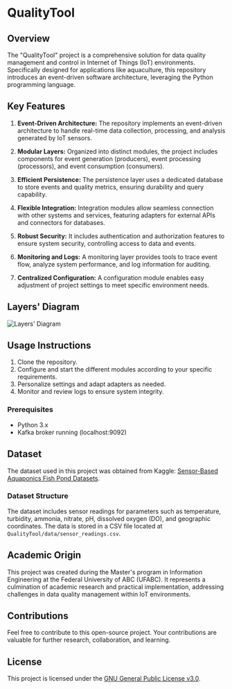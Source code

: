 # QualityTool

## Overview

The "QualityTool" project is a comprehensive solution for data quality management and control in Internet of Things (IoT) environments. Specifically designed for applications like aquaculture, this repository introduces an event-driven software architecture, leveraging the Python programming language.

## Key Features

1. **Event-Driven Architecture:** The repository implements an event-driven architecture to handle real-time data collection, processing, and analysis generated by IoT sensors.

2. **Modular Layers:** Organized into distinct modules, the project includes components for event generation (producers), event processing (processors), and event consumption (consumers).

3. **Efficient Persistence:** The persistence layer uses a dedicated database to store events and quality metrics, ensuring durability and query capability.

4. **Flexible Integration:** Integration modules allow seamless connection with other systems and services, featuring adapters for external APIs and connectors for databases.

5. **Robust Security:** It includes authentication and authorization features to ensure system security, controlling access to data and events.

6. **Monitoring and Logs:** A monitoring layer provides tools to trace event flow, analyze system performance, and log information for auditing.

7. **Centralized Configuration:** A configuration module enables easy adjustment of project settings to meet specific environment needs.

## Layers' Diagram

![Layers' Diagram](https://github.com/RomeroCode/QualityTool/blob/main/diagrama.svg)

## Usage Instructions

1. Clone the repository.
2. Configure and start the different modules according to your specific requirements.
3. Personalize settings and adapt adapters as needed.
4. Monitor and review logs to ensure system integrity.

### Prerequisites
- Python 3.x
- Kafka broker running (localhost:9092)

## Dataset
The dataset used in this project was obtained from Kaggle: [Sensor-Based Aquaponics Fish Pond Datasets](https://www.kaggle.com/datasets/ogbuokiriblessing/sensor-based-aquaponics-fish-pond-datasets).

### Dataset Structure
The dataset includes sensor readings for parameters such as temperature, turbidity, ammonia, nitrate, pH, dissolved oxygen (DO), and geographic coordinates. The data is stored in a CSV file located at `QualityTool/data/sensor_readings.csv`.

## Academic Origin

This project was created during the Master's program in Information Engineering at the Federal University of ABC (UFABC). It represents a culmination of academic research and practical implementation, addressing challenges in data quality management within IoT environments.

## Contributions

Feel free to contribute to this open-source project. Your contributions are valuable for further research, collaboration, and learning.

## License

This project is licensed under the [GNU General Public License v3.0](LICENSE).


